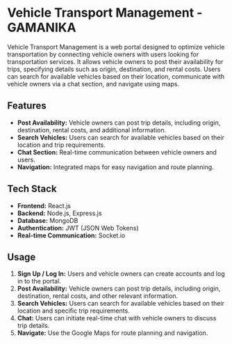 # Vehicle Transport Management - GAMANIKA

Vehicle Transport Management is a web portal designed to optimize vehicle transportation by connecting vehicle owners with users looking for transportation services. It allows vehicle owners to post their availability for trips, specifying details such as origin, destination, and rental costs. Users can search for available vehicles based on their location, communicate with vehicle owners via a chat section, and navigate using maps.

## Features

- **Post Availability:** Vehicle owners can post trip details, including origin, destination, rental costs, and additional information.
- **Search Vehicles:** Users can search for available vehicles based on their location and trip requirements.
- **Chat Section:** Real-time communication between vehicle owners and users.
- **Navigation:** Integrated maps for easy navigation and route planning.

## Tech Stack

- **Frontend:** React.js
- **Backend:** Node.js, Express.js
- **Database:** MongoDB
- **Authentication:** JWT (JSON Web Tokens)
- **Real-time Communication:** Socket.io

## Usage

1. **Sign Up / Log In:** Users and vehicle owners can create accounts and log in to the portal.
2. **Post Availability:** Vehicle owners can post trip details, including origin, destination, rental costs, and other relevant information.
3. **Search Vehicles:** Users can search for available vehicles based on their location and specific trip requirements.
4. **Chat:** Users can initiate real-time chat with vehicle owners to discuss trip details.
5. **Navigate:** Use the Google Maps for route planning and navigation.


